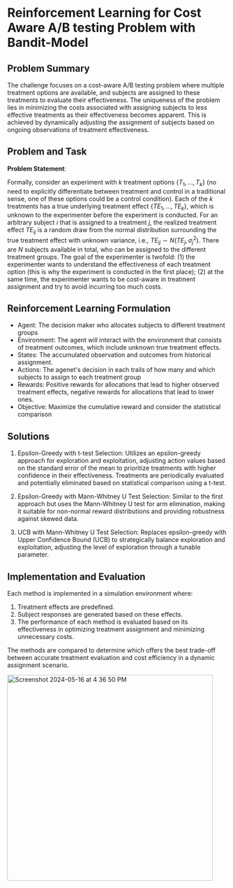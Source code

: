 # Reinforcement Learning for Cost Aware A/B testing Problem with Bandit-Model

## Problem Summary
The challenge focuses on a cost-aware A/B testing problem where multiple treatment options are available, and subjects are assigned to these treatments to evaluate their effectiveness. The uniqueness of the problem lies in minimizing the costs associated with assigning subjects to less effective treatments as their effectiveness becomes apparent. This is achieved by dynamically adjusting the assignment of subjects based on ongoing observations of treatment effectiveness.

## Problem and Task

**Problem Statement**: 

Formally, consider an experiment with $k$ treatment options $\{T_1, \ldots, T_k\}$ (no need to explicitly differentiate between treatment and control in a traditional sense, one of these options could be a control condition). Each of the $k$ treatments has a true underlying treatment effect $\{TE_1, \ldots, TE_k\}$, which is unknown to the experimenter before the experiment is conducted. For an arbitrary subject $i$ that is assigned to a treatment $j$, the realized treatment effect $TE_{ij}$ is a random draw from the normal distribution surrounding the true treatment effect with unknown variance, i.e., $TE_{ij} \sim N(TE_j, \sigma^2_j)$. There are $N$ subjects available in total, who can be assigned to the different treatment groups. The goal of the experimenter is twofold: (1) the experimenter wants to understand the effectiveness of each treatment option (this is why the experiment is conducted in the first place); (2) at the same time, the experimenter wants to be cost-aware in treatment assignment and try to avoid incurring too much costs.

## Reinforcement Learning Formulation
- Agent: The decision maker who allocates subjects to different treatment groups
- Environment: The agent will interact with the environment that consists of treatment outcomes, which include unknown true treatment effects.
- States: The accumulated observation and outcomes from historical assignment.
- Actions: The agenet's decision in each trails of how many and which subjects to assign to each treatment group
- Rewards: Positive rewards for allocations that lead to higher observed treatment effects, negative rewards for allocations that lead to lower ones.
- Objective: Maximize the cumulative reward and consider the statistical comparison

## Solutions 
1. Epsilon-Greedy with t-test Selection: Utilizes an epsilon-greedy approach for exploration and exploitation, adjusting action values based on the standard error of the mean to prioritize treatments with higher confidence in their effectiveness. Treatments are periodically evaluated and potentially eliminated based on statistical comparison using a t-test.

2. Epsilon-Greedy with Mann-Whitney U Test Selection: Similar to the first approach but uses the Mann-Whitney U test for arm elimination, making it suitable for non-normal reward distributions and providing robustness against skewed data.

3. UCB with Mann-Whitney U Test Selection: Replaces epsilon-greedy with Upper Confidence Bound (UCB) to strategically balance exploration and exploitation, adjusting the level of exploration through a tunable parameter.

## Implementation and Evaluation
Each method is implemented in a simulation environment where:

1. Treatment effects are predefined.
2. Subject responses are generated based on these effects.
3. The performance of each method is evaluated based on its effectiveness in optimizing treatment assignment and minimizing unnecessary costs.

The methods are compared to determine which offers the best trade-off between accurate treatment evaluation and cost efficiency in a dynamic assignment scenario.

<img width="471" alt="Screenshot 2024-05-16 at 4 36 50 PM" src="https://github.com/YenChenHsu/Reinforcement-Learning-with-Bandit-Model-/assets/57134574/a2ae3081-6014-4d5e-8cc8-fdd5eca2c90b">

